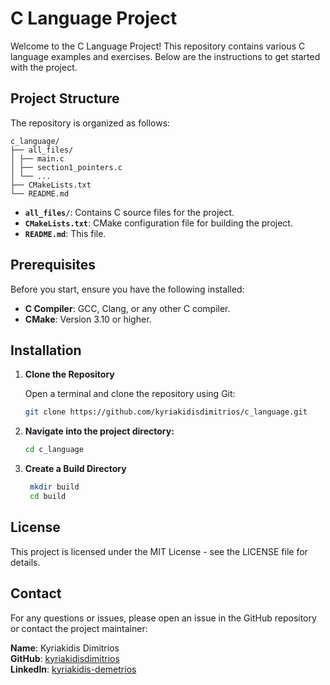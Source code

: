 # C Language Project

Welcome to the C Language Project! This repository contains various C language examples and exercises. Below are the instructions to get started with the project.

## Project Structure

The repository is organized as follows:

```shell
c_language/
├── all_files/
│ ├── main.c
│ ├── section1_pointers.c
│ └── ...
├── CMakeLists.txt
└── README.md
```

- **`all_files/`**: Contains C source files for the project.
- **`CMakeLists.txt`**: CMake configuration file for building the project.
- **`README.md`**: This file.

## Prerequisites

Before you start, ensure you have the following installed:

- **C Compiler**: GCC, Clang, or any other C compiler.
- **CMake**: Version 3.10 or higher.

## Installation

1. **Clone the Repository**

   Open a terminal and clone the repository using Git:

   ```sh
   git clone https://github.com/kyriakidisdimitrios/c_language.git 
2. **Navigate into the project directory:**
   ```sh
   cd c_language
   ```
3. **Create a Build Directory**

   ```sh
    mkdir build
    cd build
   ```

## License
This project is licensed under the MIT License - see the LICENSE file for details.

## Contact

For any questions or issues, please open an issue in the GitHub repository or contact the project maintainer:

**Name**: Kyriakidis Dimitrios  
**GitHub**: [kyriakidisdimitrios](https://github.com/kyriakidisdimitrios)  
**LinkedIn**: [kyriakidis-demetrios](https://www.linkedin.com/in/kyriakidis-demetrios)
